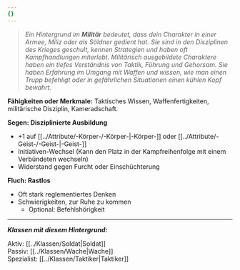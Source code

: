 ```yaml
---
{}
---
```

> *Ein Hintergrund im **Militär** bedeutet, dass dein Charakter in einer Armee, Miliz oder als Söldner gedient hat. Sie sind in den Disziplinen des Krieges geschult, kennen Strategien und haben oft Kampfhandlungen miterlebt. Militärisch ausgebildete Charaktere haben ein tiefes Verständnis von Taktik, Führung und Gehorsam. Sie haben Erfahrung im Umgang mit Waffen und wissen, wie man einen Trupp befehligt oder in gefährlichen Situationen einen kühlen Kopf bewahrt.*  
  
**Fähigkeiten oder Merkmale:** Taktisches Wissen, Waffenfertigkeiten, militärische Disziplin, Kameradschaft.  
  
**Segen: Disziplinierte Ausbildung**  
  
- +1 auf [[../Attribute/-Körper-/-Körper-|-Körper-]] oder [[../Attribute/-Geist-/-Geist-|-Geist-]]  
- Initiativen-Wechsel (Kann den Platz in der Kampfreihenfolge mit einem Verbündeten wechseln)  
- Widerstand gegen Furcht oder Einschüchterung  
  
**Fluch: Rastlos**  
  
- Oft stark reglementiertes Denken  
- Schwierigkeiten, zur Ruhe zu kommen  
	- Optional: Befehlshörigkeit  
  
---  
  
***Klassen mit diesem Hintergrund:***  
  
Aktiv: [[../Klassen/Soldat|Soldat]]  
Passiv: [[../Klassen/Wache|Wache]]  
Spezialist: [[../Klassen/Taktiker|Taktiker]]